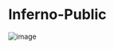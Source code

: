 # Inferno-Public



![image](https://github.com/Cydev007/Inferno-Public/assets/108612723/7d8b382b-ca31-4fa0-a8d7-38037013bde0)
